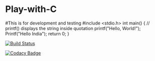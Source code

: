 # Play-with-C
#This is for development and testing
#include <stdio.h>
int main() {
   // printf() displays the string inside quotation
   printf("Hello, World!");
   Printf("Hello India");
   return 0;
}


[![Build Status](https://travis-ci.org/bha86/Play-with-C.svg?branch=master)](https://travis-ci.org/bha86/Play-with-C)

[![Codacy Badge](https://app.codacy.com/project/badge/Grade/5314416e9c614a429887091bda06a3e7)](https://www.codacy.com/manual/bha86/Play-with-C?utm_source=github.com&amp;utm_medium=referral&amp;utm_content=bha86/Play-with-C&amp;utm_campaign=Badge_Grade)
